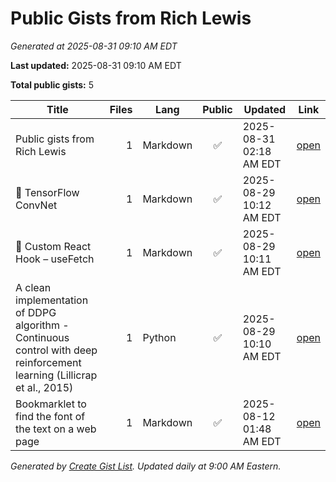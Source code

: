 # Public Gists from Rich Lewis

_Generated at 2025-08-31 09:10 AM EDT_

**Last updated:** 2025-08-31 09:10 AM EDT

**Total public gists:** 5

| Title | Files | Lang | Public | Updated | Link |
|---|---:|---|:---:|---|---|
| Public gists from Rich Lewis | 1 | Markdown | ✅ | 2025-08-31 02:18 AM EDT | [open](https://gist.github.com/RichLewis007/ff9cf69eb83fc89dfb34f37111f821a6) |
| 🧠 TensorFlow ConvNet | 1 | Markdown | ✅ | 2025-08-29 10:12 AM EDT | [open](https://gist.github.com/RichLewis007/39c9c5bcf59037c030a84501212a0733) |
| 🔄 Custom React Hook – useFetch | 1 | Markdown | ✅ | 2025-08-29 10:11 AM EDT | [open](https://gist.github.com/RichLewis007/94dc04cd0150766bff8cd23c984843c0) |
| A clean implementation of DDPG algorithm - Continuous control with deep reinforcement learning (Lillicrap et al., 2015) | 1 | Python | ✅ | 2025-08-29 10:10 AM EDT | [open](https://gist.github.com/RichLewis007/e17ee64d75a3310518a50b3109211284) |
| Bookmarklet to find the font of the text on a web page | 1 | Markdown | ✅ | 2025-08-12 01:48 AM EDT | [open](https://gist.github.com/RichLewis007/45384ad7d26361b85d8acbd2127a48fe) |

_Generated by [Create Gist List](https://github.com/RichLewis007/Create-Gist-List). Updated daily at 9:00 AM Eastern._
